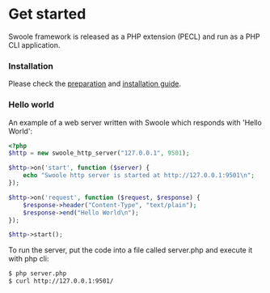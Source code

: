 # Get started

Swoole framework is released as a PHP extension \(PECL\) and run as a PHP CLI application.

### Installation

Please check the [preparation](/get-started/preparation.md) and [installation guide](/get-started/installation.md).

### Hello world

An example of a web server written with Swoole which responds with 'Hello World':

``` php
<?php
$http = new swoole_http_server("127.0.0.1", 9501);

$http->on('start', function ($server) {
    echo "Swoole http server is started at http://127.0.0.1:9501\n";
});

$http->on('request', function ($request, $response) {
    $response->header("Content-Type", "text/plain");
    $response->end("Hello World\n");
});

$http->start();
```

To run the server, put the code into a file called server.php and execute it with php cli:

``` bash
$ php server.php
$ curl http://127.0.0.1:9501/
```



